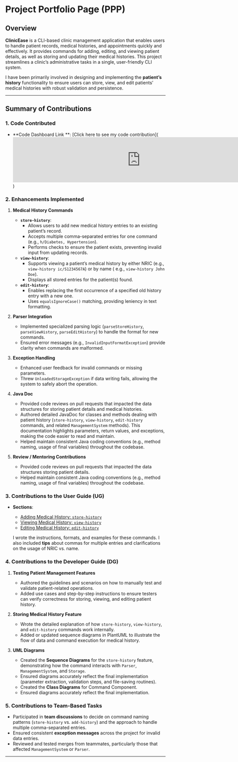 # Project Portfolio Page (PPP)

## Overview

**ClinicEase** is a CLI-based clinic management application that enables users to handle patient records, medical
histories, and appointments quickly and effectively. It provides commands for adding, editing, and viewing patient
details, as well as storing and updating their medical histories. This project streamlines a clinic’s administrative
tasks in a single, user-friendly CLI system.

I have been primarily involved in designing and implementing the **patient’s history** functionality to ensure users can
store, view, and edit patients’ medical histories with robust validation and persistence.

---

## Summary of Contributions

### 1. Code Contributed

- **Code Dashboard Link
  **: [Click here to see my code contribution](<iframe src="https://nus-cs2113-ay2425s2.github.io/tp-dashboard/#/widget/?search=&sort=groupTitle&sortWithin=title&timeframe=commit&mergegroup=&groupSelect=groupByRepos&breakdown=true&checkedFileTypes=docs~functional-code~test-code~other&since=2025-02-21&tabOpen=true&tabType=authorship&tabAuthor=jyukuan&tabRepo=AY2425S2-CS2113-T11b-4%2Ftp%5Bmaster%5D&authorshipIsMergeGroup=false&authorshipFileTypes=docs~functional-code~test-code&authorshipIsBinaryFileTypeChecked=false&authorshipIsIgnoredFilesChecked=false&chartGroupIndex=20&chartIndex=3" frameBorder="0" width="800px" height="142px"></iframe>)

### 2. Enhancements Implemented

1. **Medical History Commands**
    - **`store-history`**:
        - Allows users to add new medical history entries to an existing patient’s record.
        - Accepts multiple comma-separated entries for one command (e.g., `h/Diabetes, Hypertension`).
        - Performs checks to ensure the patient exists, preventing invalid input from updating records.
    - **`view-history`**:
        - Supports viewing a patient’s medical history by either NRIC (e.g., `view-history ic/S1234567A`) or by name (
          e.g., `view-history John Doe`).
        - Displays all stored entries for the patient(s) found.
    - **`edit-history`**:
        - Enables replacing the first occurrence of a specified old history entry with a new one.
        - Uses `equalsIgnoreCase()` matching, providing leniency in text formatting.

2. **Parser Integration**
    - Implemented specialized parsing logic (`parseStoreHistory`, `parseViewHistory`, `parseEditHistory`) to handle the
      format for new commands.
    - Ensured error messages (e.g., `InvalidInputFormatException`) provide clarity when commands are malformed.

3. **Exception Handling**
    - Enhanced user feedback for invalid commands or missing parameters.
    - Threw `UnloadedStorageException` if data writing fails, allowing the system to safely abort the operation.

4. **Java Doc**
    - Provided code reviews on pull requests that impacted the data structures for storing patient details and medical
      histories.
    - Authored detailed JavaDoc for classes and methods dealing with patient history (`store-history`, `view-history`,
      `edit-history` commands, and related `ManagementSystem` methods). This documentation highlights parameters, return
      values, and exceptions, making the code easier to read and maintain.
    - Helped maintain consistent Java coding conventions (e.g., method naming, usage of final variables) throughout the
      codebase.

5. **Review / Mentoring Contributions**

    - Provided code reviews on pull requests that impacted the data structures storing patient details.
    - Helped maintain consistent Java coding conventions (e.g., method naming, usage of final variables) throughout the
      codebase.

### 3. Contributions to the User Guide  (UG)

- **Sections**:
    - [Adding Medical History: `store-history`](#)
    - [Viewing Medical History: `view-history`](#)
    - [Editing Medical History: `edit-history`](#)

  I wrote the instructions, formats, and examples for these commands. I also included **tips** about commas for multiple
  entries and clarifications on the usage of NRIC vs. name.

### 4. Contributions to the Developer Guide (DG)

1. **Testing Patient Management Features**
    - Authored the guidelines and scenarios on how to manually test and validate patient-related operations.
    - Added use cases and step-by-step instructions to ensure testers can verify correctness for storing, viewing, and
      editing patient history.

2. **Storing Medical History Feature**
    - Wrote the detailed explanation of how `store-history`, `view-history`, and `edit-history` commands work
      internally.
    - Added or updated sequence diagrams in PlantUML to illustrate the flow of data and command execution for medical
      history.

3. **UML Diagrams**
    - Created the **Sequence Diagrams** for the `store-history` feature, demonstrating how the command interacts with
      `Parser`, `ManagementSystem`, and `Storage`.
    - Ensured diagrams accurately reflect the final implementation (parameter extraction, validation steps, and
      file-saving routines).
    - Created the **Class Diagrams** for Command Component.
    - Ensured diagrams accurately reflect the final implementation.

### 5. Contributions to Team-Based Tasks

- Participated in **team discussions** to decide on command naming patterns (`store-history` vs. `add-history`) and the approach to handle multiple comma-separated entries.
- Ensured consistent **exception messages** across the project for invalid data entries.
- Reviewed and tested merges from teammates, particularly those that affected `ManagementSystem` or `Parser`.

---


